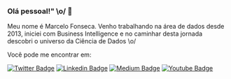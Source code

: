 ### Olá pessoal!" \o/ 👋

Meu nome é Marcelo Fonseca. Venho trabalhando na área de dados desde 2013, iniciei com Business Intelligence e no caminhar desta jornada descobri o universo da Ciência de Dados \o/

Você pode me encontrar em:

[![Twitter Badge](https://img.shields.io/badge/-Twitter-1ca0f1?style=flat-square&labelColor=1ca0f1&logo=twitter&logoColor=white&link=https://twitter.com/marcelohfonseca)](https://twitter.com/marcelohfonseca)
[![Linkedin Badge](https://img.shields.io/badge/-LinkedIn-blue?style=flat-square&logo=Linkedin&logoColor=white&link=https://www.linkedin.com/in/marcelohfonseca)](https://www.linkedin.com/in/marcelohfonseca)
[![Medium Badge](https://img.shields.io/badge/-Medium-lightgray?style=flat-square&logo=Medium&logoColor=white&link=https://medium.com/@marcelohfonseca)](https://medium.com/@marcelohfonseca)
[![Youtube Badge](https://img.shields.io/badge/-Youtube-FF0000?style=flat-square&labelColor=FF0000&logo=youtube&logoColor=white&link=https://youtube.com/@marcelo-fonseca)](https://youtube.com/@marcelo-fonseca)
